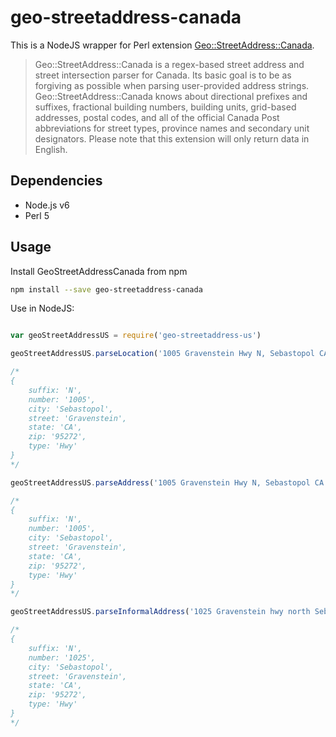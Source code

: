 # geo-streetaddress-canada

This is a NodeJS wrapper for Perl extension [Geo::StreetAddress::Canada].

> Geo::StreetAddress::Canada is a regex-based street address and street intersection parser for Canada. Its basic goal is to be as forgiving as possible when parsing user-provided address strings. Geo::StreetAddress::Canada knows about directional prefixes and suffixes, fractional building numbers, building units, grid-based addresses, postal codes, and all of the official Canada Post abbreviations for street types, province names and secondary unit designators. Please note that this extension will only return data in English.

## Dependencies

- Node.js v6
- Perl 5

## Usage

Install GeoStreetAddressCanada from npm

```bash
npm install --save geo-streetaddress-canada
```

Use in NodeJS:

```javascript

var geoStreetAddressUS = require('geo-streetaddress-us')

geoStreetAddressUS.parseLocation('1005 Gravenstein Hwy N, Sebastopol CA 95272')

/*
{
    suffix: 'N',
    number: '1005',
    city: 'Sebastopol',
    street: 'Gravenstein',
    state: 'CA',
    zip: '95272',
    type: 'Hwy'
}
*/

geoStreetAddressUS.parseAddress('1005 Gravenstein Hwy N, Sebastopol CA 95272')

/*
{
    suffix: 'N',
    number: '1005',
    city: 'Sebastopol',
    street: 'Gravenstein',
    state: 'CA',
    zip: '95272',
    type: 'Hwy'
}
*/

geoStreetAddressUS.parseInformalAddress('1025 Gravenstein hwy north Sebastopol CA 95272-3092')

/*
{
    suffix: 'N',
    number: '1025',
    city: 'Sebastopol',
    street: 'Gravenstein',
    state: 'CA',
    zip: '95272',
    type: 'Hwy'
}
*/

```


[Geo::StreetAddress::Canada]: https://metacpan.org/pod/release/TEEDOT/Geo-StreetAddress-Canada-1.04/Canada.pm

